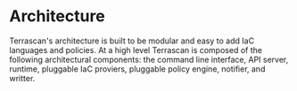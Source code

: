 # Architecture

Terrascan's architecture is built to be modular and easy to add IaC languages and policies. At a high level Terrascan is composed of the following architectural components: the command line interface, API server, runtime, pluggable IaC proviers, pluggable policy engine, notifier, and writter.



